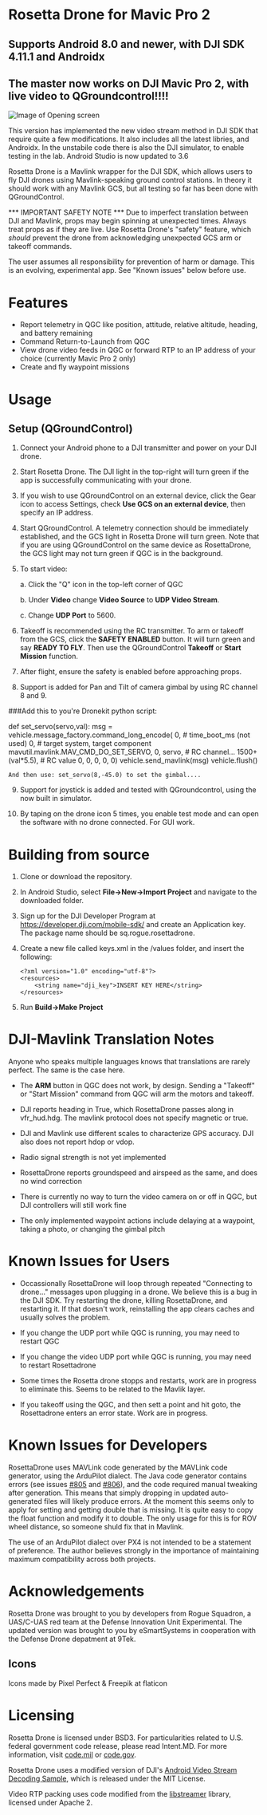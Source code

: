 # Rosetta Drone for Mavic Pro 2 
## Supports Android 8.0 and newer, with DJI SDK 4.11.1 and Androidx

## The master now works on DJI Mavic Pro 2, with live video to QGroundcontrol!!!!

![Image of Opening screen](images/popen.png)


This version has implemented the new video stream method in DJI SDK that require quite a few modifications. It also includes all the latest libries, and Androidx.
In the unstabile code there is also the DJI simulator, to enable testing in the lab. Android Studio is now updated to 3.6

Rosetta Drone is a Mavlink wrapper for the DJI SDK, which allows users to fly DJI drones using Mavlink-speaking ground control stations. In theory it should work with any Mavlink GCS, but all testing so far has been done with QGroundControl. 

*** IMPORTANT SAFETY NOTE *** Due to imperfect translation between DJI and Mavlink, props may begin spinning at unexpected times. Always treat props as if they are live. Use Rosetta Drone's "safety" feature, which *should* prevent the drone from acknowledging unexpected GCS arm or takeoff commands.

The user assumes all responsibility for prevention of harm or damage. This is an evolving, experimental app. See "Known issues" below before use.

# Features

* Report telemetry in QGC like position, attitude, relative altitude, heading, and battery remaining
* Command Return-to-Launch from QGC
* View drone video feeds in QGC or forward RTP to an IP address of your choice (currently Mavic Pro 2 only)
* Create and fly waypoint missions


# Usage

## Setup (QGroundControl)

1. Connect your Android phone to a DJI transmitter and power on your DJI drone.

2. Start Rosetta Drone. The DJI light in the top-right will turn green if the app is successfully communicating with your drone.

3. If you wish to use QGroundControl on an external device, click the Gear icon to access Settings, check **Use GCS on an external device**, then specify an IP address.

4. Start QGroundControl. A telemetry connection should be immediately established, and the GCS light in Rosetta Drone will turn green. 
Note that if you are using QGroundControl on the same device as RosettaDrone, the GCS light may not turn green if QGC is in the background. 

5. To start video:

    a. Click the "Q" icon in the top-left corner of QGC
    
    b. Under **Video** change **Video Source** to **UDP Video Stream**.
    
    c. Change **UDP Port** to 5600.

6. Takeoff is recommended using the RC transmitter. To arm or takeoff from the GCS, click the **SAFETY ENABLED** button. It will turn green and say **READY TO FLY**. Then use the QGroundControl **Takeoff** or **Start Mission** function.

7. After flight, ensure the safety is enabled before approaching props.

8. Support is added for Pan and Tilt of camera gimbal by using RC channel 8 and 9.

###Add this to you're Dronekit python script:

def set_servo(servo,val):
    msg = vehicle.message_factory.command_long_encode(
            0, # time_boot_ms (not used)
            0,  # target system, target component
            mavutil.mavlink.MAV_CMD_DO_SET_SERVO, 
            0, 
            servo, # RC channel...
            1500+(val*5.5), # RC value
            0, 0, 0, 0, 0)
    vehicle.send_mavlink(msg)
    vehicle.flush()
    
    And then use: set_servo(8,-45.0) to set the gimbal....


9. Support for joystick is added and tested with QGroundcontrol, using the now built in simulator.

10. By taping on the drone icon 5 times, you enable test mode and can open the software with no drone connected. For GUI work.

    
# Building from source

1. Clone or download the repository.

2. In Android Studio, select **File->New->Import Project** and navigate to the downloaded folder.
 
3. Sign up for the DJI Developer Program at https://developer.dji.com/mobile-sdk/ and create an Application key. The package name should be sq.rogue.rosettadrone.
 
4. Create a new file called keys.xml in the /values folder, and insert the following:
    ```
    <?xml version="1.0" encoding="utf-8"?>
    <resources>
        <string name="dji_key">INSERT KEY HERE</string>
    </resources>
    ```
    
5. Run **Build->Make Project**

# DJI-Mavlink Translation Notes

Anyone who speaks multiple languages knows that translations are rarely perfect. The same is the case here.

- The **ARM** button in QGC does not work, by design. Sending a "Takeoff" or "Start Mission" command from QGC will arm the motors and takeoff.

- DJI reports heading in True, which RosettaDrone passes along in vfr_hud.hdg. The mavlink protocol does not specify magnetic or true.

- DJI and Mavlink use different scales to characterize GPS accuracy. DJI also does not report hdop or vdop.

- Radio signal strength is not yet implemented

- RosettaDrone reports groundspeed and airspeed as the same, and does no wind correction

- There is currently no way to turn the video camera on or off in QGC, but DJI controllers will still work fine

- The only implemented waypoint actions include delaying at a waypoint, taking a photo, or changing the gimbal pitch

# Known Issues for Users

- Occassionally RosettaDrone will loop through repeated "Connecting to drone..." messages upon plugging in a drone. We believe this is a bug in the DJI SDK. Try restarting the drone, killing RosettaDrone, and restarting it. If that doesn't work, reinstalling the app clears caches and usually solves the problem.

- If you change the UDP port while QGC is running, you may need to restart QGC

- If you change the video UDP port while QGC is running, you may need to restart Rosettadrone

- Some times the Rosetta drone stopps and restarts, work are in progress to eliminate this. Seems to be related to the Mavlik layer.

- If you takeoff using the QGC, and then sett a point and hit goto, the Rosettadrone enters an error state. Work are in progress. 

# Known Issues for Developers

RosettaDrone uses MAVLink code generated by the MAVLink code generator, using the ArduPilot dialect. The Java code generator contains errors (see issues [#805](https://github.com/mavlink/mavlink/issues/805) and [#806](https://github.com/mavlink/mavlink/issues/806)), and the code required manual tweaking after generation. This means that simply dropping in updated auto-generated files will likely produce errors. At the moment this seems only to apply for setting and getting double that is missing. It is quite easy to copy the float function and modify it to double. The only usage for this is for ROV wheel distance, so someone shuld fix that in Mavlink. 

The use of an ArduPilot dialect over PX4 is not intended to be a statement of preference. The author believes strongly in the importance of maintaining maximum compatibility across both projects. 

# Acknowledgements

Rosetta Drone was brought to you by developers from Rogue Squadron, a UAS/C-UAS red team at the Defense Innovation Unit Experimental.
The updated version was brought to you by eSmartSystems in cooperation with  the Defense Drone depatment at 9Tek.

## Icons
Icons made by Pixel Perfect & Freepik at flaticon

# Licensing

Rosetta Drone is licensed under BSD3. For particularities related to U.S. federal government code release, please read Intent.MD. For more information, visit [code.mil](https://code.mil) or [code.gov](https://code.gov).

Rosetta Drone uses a modified version of DJI's [Android Video Stream Decoding Sample](https://developer.dji.com/mobile-sdk/documentation/sample-code/index.html), which is released under the MIT License.

Video RTP packing uses code modified from the [libstreamer](https://github.com/fyhertz/libstreaming) library, licensed under Apache 2.
 
